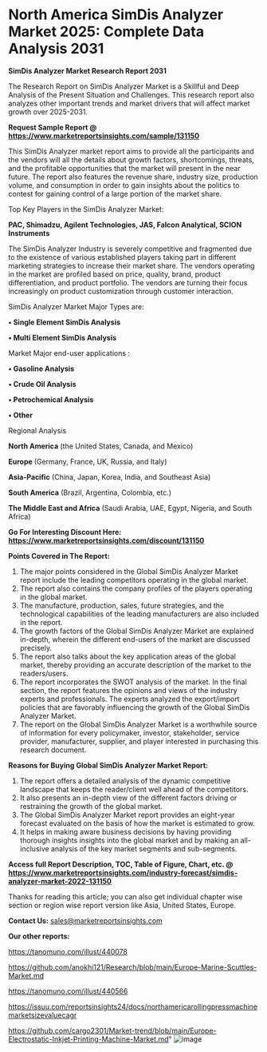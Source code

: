 # North America SimDis Analyzer Market 2025: Complete Data Analysis 2031

<strong>SimDis Analyzer Market Research Report 2031</strong>

The Research Report on SimDis Analyzer Market is a Skillful and Deep Analysis of the Present Situation and Challenges. This research report also analyzes other important trends and market drivers that will affect market growth over 2025-2031.

<strong>Request Sample Report @ <a href=https://www.marketreportsinsights.com/sample/131150>https://www.marketreportsinsights.com/sample/131150</a></strong>

This SimDis Analyzer market report aims to provide all the participants and the vendors will all the details about growth factors, shortcomings, threats, and the profitable opportunities that the market will present in the near future. The report also features the revenue share, industry size, production volume, and consumption in order to gain insights about the politics to contest for gaining control of a large portion of the market share.

Top Key Players in the SimDis Analyzer Market:

<strong>PAC, Shimadzu, Agilent Technologies, JAS, Falcon Analytical, SCION Instruments</strong>

The SimDis Analyzer Industry is severely competitive and fragmented due to the existence of various established players taking part in different marketing strategies to increase their market share. The vendors operating in the market are profiled based on price, quality, brand, product differentiation, and product portfolio. The vendors are turning their focus increasingly on product customization through customer interaction.

SimDis Analyzer Market Major Types are:

<strong>• Single Element SimDis Analysis

• Multi Element SimDis Analysis</strong>

Market Major end-user applications :

<strong>• Gasoline Analysis

• Crude Oil Analysis

• Petrochemical Analysis

• Other</strong>

Regional Analysis

</u><strong><b>North America</b></strong> (the United States, Canada, and Mexico)

<strong><b>Europe </b></strong>(Germany, France, UK, Russia, and Italy)

<strong><b>Asia-Pacific</b></strong> (China, Japan, Korea, India, and Southeast Asia)

<strong><b>South America</b></strong> (Brazil, Argentina, Colombia, etc.)

<strong><b>The Middle East and Africa</b></strong> (Saudi Arabia, UAE, Egypt, Nigeria, and South Africa)

<strong>Go For Interesting Discount Here: <a href=https://www.marketreportsinsights.com/discount/131150>https://www.marketreportsinsights.com/discount/131150</a></strong>

<strong>Points Covered in The Report:</strong>
<ol>
  <li>The major points considered in the Global SimDis Analyzer Market report include the leading competitors operating in the global market.</li>
  <li>The report also contains the company profiles of the players operating in the global market.</li>
  <li>The manufacture, production, sales, future strategies, and the technological capabilities of the leading manufacturers are also included in the report.</li>
  <li>The growth factors of the Global SimDis Analyzer Market are explained in-depth, wherein the different end-users of the market are discussed precisely.</li>
  <li>The report also talks about the key application areas of the global market, thereby providing an accurate description of the market to the readers/users.</li>
  <li>The report incorporates the SWOT analysis of the market. In the final section, the report features the opinions and views of the industry experts and professionals. The experts analyzed the export/import policies that are favorably influencing the growth of the Global SimDis Analyzer Market.</li>
  <li>The report on the Global SimDis Analyzer Market is a worthwhile source of information for every policymaker, investor, stakeholder, service provider, manufacturer, supplier, and player interested in purchasing this research document.</li>
</ol>
<strong>Reasons for Buying Global SimDis Analyzer Market Report:</strong>

<ol>
  <li>The report offers a detailed analysis of the dynamic competitive landscape that keeps the reader/client well ahead of the competitors.</li>
  <li>It also presents an in-depth view of the different factors driving or restraining the growth of the global market.</li>
  <li>The Global SimDis Analyzer Market report provides an eight-year forecast evaluated on the basis of how the market is estimated to grow.</li>
  <li>It helps in making aware business decisions by having providing thorough insights insights into the global market and by making an all-inclusive analysis of the key market segments and sub-segments.</li>
</ol>
<strong>Access full Report Description, TOC, Table of Figure, Chart, etc. @ <a href=https://www.marketreportsinsights.com/industry-forecast/simdis-analyzer-market-2022-131150>https://www.marketreportsinsights.com/industry-forecast/simdis-analyzer-market-2022-131150</a></strong>


Thanks for reading this article; you can also get individual chapter wise section or region wise report version like Asia, United States, Europe.

<strong>Contact Us:</strong>
sales@marketreportsinsights.com

<strong>Our other reports:</strong>

<a href=https://tanomuno.com/illust/440078>https://tanomuno.com/illust/440078</a>

<a href=https://github.com/anokhi121/Research/blob/main/Europe-Marine-Scuttles-Market.md>https://github.com/anokhi121/Research/blob/main/Europe-Marine-Scuttles-Market.md</a>

<a href=https://tanomuno.com/illust/440566>https://tanomuno.com/illust/440566</a>

<a href=https://issuu.com/reportsinsights24/docs/northamericarollingpressmachinemarketsizevaluecagr>https://issuu.com/reportsinsights24/docs/northamericarollingpressmachinemarketsizevaluecagr</a>

<a href=https://github.com/cargo2301/Market-trend/blob/main/Europe-Electrostatic-Inkjet-Printing-Machine-Market.md>https://github.com/cargo2301/Market-trend/blob/main/Europe-Electrostatic-Inkjet-Printing-Machine-Market.md</a>"
![image](https://github.com/user-attachments/assets/84c3d5ac-6fa7-49f8-b34b-0b435adfc6da)
